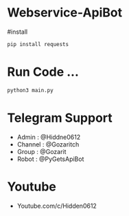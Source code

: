 # Webservice-ApiBot

#install
```sh
pip install requests
```
# Run Code ...
```python
python3 main.py
```

# Telegram Support 
* Admin : @Hiddne0612
* Channel : @Gozaritch
* Group : @Gozarit
* Robot : @PyGetsApiBot

# Youtube
* Youtube.com/c/Hidden0612
